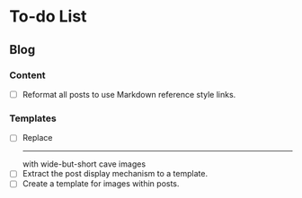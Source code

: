 # To-do List


## Blog
### Content
- [ ] Reformat all posts to use Markdown reference style links.

### Templates
- [ ] Replace <hr> with wide-but-short cave images
- [ ] Extract the post display mechanism to a template.
- [ ] Create a template for images within posts.
